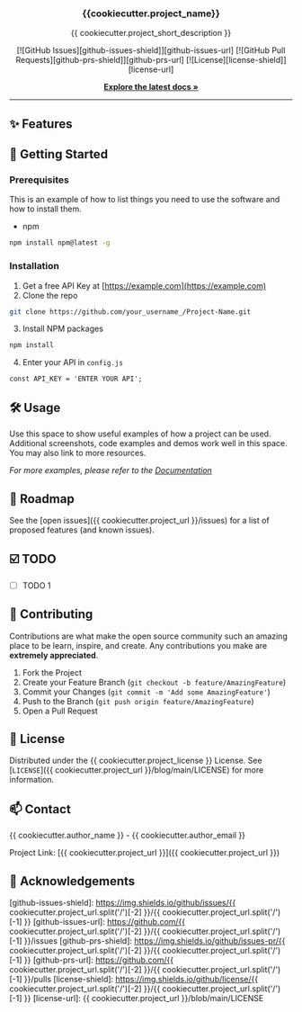 <h3 align="center">{{cookiecutter.project_name}}</h3>

<div align="center">
  <p>{{ cookiecutter.project_short_description }}</p>
</div>

<div align="center">

  [![GitHub Issues][github-issues-shield]][github-issues-url]
  [![GitHub Pull Requests][github-prs-shield]][github-prs-url]
  [![License][license-shield]][license-url]

</div>

<div align="center">
  <p><a href="http://{{ cookiecutter.project_url.split('/')[-2] }}.github.io/{{ cookiecutter.project_url.split('/')[-1] }}/latest"><strong>Explore the latest docs »</strong></a></p>
</div>

---

<!-- FEATURES -->
## ✨ Features

<!-- GETTING STARTED -->
## 🚀 Getting Started

### Prerequisites

This is an example of how to list things you need to use the software and how to install them.
* npm
```sh
npm install npm@latest -g
```
### Installation

1. Get a free API Key at [https://example.com](https://example.com)
2. Clone the repo
```sh
git clone https://github.com/your_username_/Project-Name.git
```
3. Install NPM packages
```sh
npm install
```
4. Enter your API in `config.js`
```JS
const API_KEY = 'ENTER YOUR API';
```

<!-- USAGE EXAMPLES -->
## 🛠️ Usage

Use this space to show useful examples of how a project can be used. Additional screenshots, code examples and demos work well in this space. You may also link to more resources.

_For more examples, please refer to the [Documentation](https://example.com)_

<!-- ROADMAP -->
## 🚧 Roadmap

See the [open issues]({{ cookiecutter.project_url }}/issues) for a list of proposed features (and known issues).

<!-- TODO -->
## ☑️ TODO
- [ ] TODO 1

<!-- CONTRIBUTING -->
## 🤝 Contributing

Contributions are what make the open source community such an amazing place to be learn, inspire, and create. Any contributions you make are **extremely appreciated**.

1. Fork the Project
2. Create your Feature Branch (`git checkout -b feature/AmazingFeature`)
3. Commit your Changes (`git commit -m 'Add some AmazingFeature'`)
4. Push to the Branch (`git push origin feature/AmazingFeature`)
5. Open a Pull Request

<!-- LICENSE -->
## 📝 License

Distributed under the {{ cookiecutter.project_license }} License. See [`LICENSE`]({{ cookiecutter.project_url }}/blog/main/LICENSE) for more information.

<!-- CONTACT -->
## 📫 Contact

{{ cookiecutter.author_name }} - {{ cookiecutter.author_email }}

Project Link: [{{ cookiecutter.project_url }}]({{ cookiecutter.project_url }})

<!-- ACKNOWLEDGEMENTS -->
## 🙏 Acknowledgements

<!-- MARKDOWN LINKS & IMAGES -->
<!-- https://www.markdownguide.org/basic-syntax/#reference-style-links -->
[github-issues-shield]: https://img.shields.io/github/issues/{{ cookiecutter.project_url.split('/')[-2] }}/{{ cookiecutter.project_url.split('/')[-1] }}
[github-issues-url]: https://github.com/{{ cookiecutter.project_url.split('/')[-2] }}/{{ cookiecutter.project_url.split('/')[-1] }}/issues
[github-prs-shield]: https://img.shields.io/github/issues-pr/{{ cookiecutter.project_url.split('/')[-2] }}/{{ cookiecutter.project_url.split('/')[-1] }}
[github-prs-url]: https://github.com/{{ cookiecutter.project_url.split('/')[-2] }}/{{ cookiecutter.project_url.split('/')[-1] }}/pulls
[license-shield]: https://img.shields.io/github/license/{{ cookiecutter.project_url.split('/')[-2] }}/{{ cookiecutter.project_url.split('/')[-1] }}
[license-url]: {{ cookiecutter.project_url }}/blob/main/LICENSE
